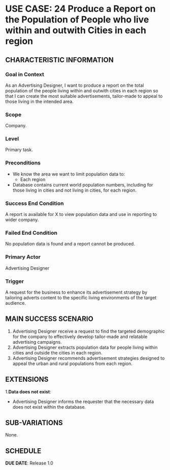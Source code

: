 # USE CASE: 24 Produce a Report on the Population of People who live within and outwith Cities in each region

## CHARACTERISTIC INFORMATION

### Goal in Context

As an Advertising Designer, I want to produce a report on the total population of the people living within and outwith cities in each region so that I can create the most suitable advertisements, tailor-made to appeal to those living in the intended area.

### Scope

Company.

### Level

Primary task.

### Preconditions

- We know the area we want to limit population data to:
    - Each region
- Database contains current world population numbers, including for those living in cities and not living in cities, for each region.

### Success End Condition

A report is available for X to view population data and use in reporting to wider company.

### Failed End Condition

No population data is found and a report cannot be produced.

### Primary Actor

Advertising Designer

### Trigger

A request for the business to enhance its advertisement strategy by tailoring adverts content to the specific living environments of the target audience.

## MAIN SUCCESS SCENARIO

1. Advertising Designer receive a request to find the targeted demographic for the company to effectively develop tailor-made and relatable advertising campaigns.
2. Advertising Designer extracts population data for people living within cities and outside the cities in each region.
3. Advertising Designer recommends advertisement strategies designed to appeal the urban and rural populations from each region.

## EXTENSIONS

1.**Data does not exist**:
- Advertising Designer informs the requester that the necessary data does not exist within the database.

## SUB-VARIATIONS

None.

## SCHEDULE

**DUE DATE**: Release 1.0